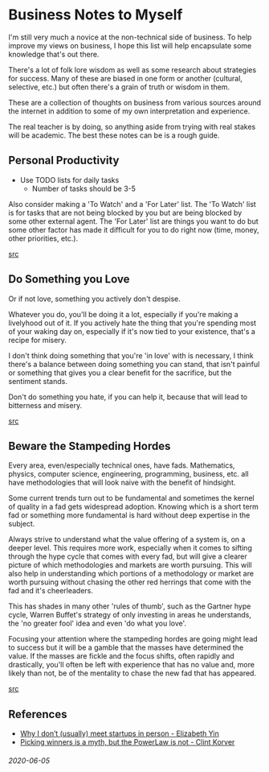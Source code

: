 Business Notes to Myself
===

I'm still very much a novice at the non-technical side of business.
To help improve my views on business, I hope this list will help
encapsulate some knowledge that's out there.

There's a lot of folk lore wisdom as well as some research about strategies
for success.
Many of these are biased in one form or another (cultural, selective, etc.) but
often there's a grain of truth or wisdom in them.

These are a collection of thoughts on business from various sources around
the internet in addition to some of my own interpretation and experience.

The real teacher is by doing, so anything aside from trying with real stakes
will be academic.
The best these notes can be is a rough guide.

Personal Productivity
---

* Use TODO lists for daily tasks
  - Number of tasks should be 3-5

Also consider making a 'To Watch' and a 'For Later' list.
The 'To Watch' list is for  tasks that are not being blocked by
you but are being blocked by some other external agent.
The 'For Later' list are things you want to do but some other factor
has made it difficult for you to do right now (time, money, other priorities, etc.).

[src](https://pmarchive.com/guide_to_personal_productivity.html)

Do Something you Love
---

Or if not love, something you actively don't despise.

Whatever you do, you'll be doing it a lot, especially if you're making a livelyhood out of it.
If you actively hate the thing that you're spending most of your waking day on, especially
if it's now tied to your existence, that's a recipe for misery.

I don't think doing something that you're 'in love' with is necessary, I think there's a balance
between doing something you can stand, that isn't painful or something that gives you a clear benefit
for the sacrifice, but the sentiment stands.

Don't do something you hate, if you can help it, because that will lead to bitterness and misery.

[src](https://pmarchive.com/guide_to_personal_productivity.html)

Beware the Stampeding Hordes
---

Every area, even/especially technical ones, have fads.
Mathematics, physics, computer science, engineering, programming, business, etc.
all have methodologies that will look naive with the benefit of hindsight.

Some current trends turn out to be fundamental and sometimes the kernel of quality
in a fad gets widespread adoption.
Knowing which is a short term fad or something more fundamental is hard without deep
expertise in the subject.

Always strive to understand what the value offering of a system is, on a deeper level.
This requires more work, especially when it comes to sifting through the hype cycle
that comes with every fad, but will give a clearer picture of which methodologies and
markets are worth pursuing.
This will also help in understanding which portions of a methodology or market are worth
pursuing without chasing the other red herrings that come with the fad and it's cheerleaders.

This has shades in many other 'rules of thumb', such as the Gartner hype cycle, Warren Buffet's strategy
of only investing in areas he understands, the 'no greater fool' idea and even 'do what you love'.

Focusing your attention where the stampeding hordes are going might lead to success but it will
be a gamble that the masses have determined the value.
If the masses are fickle and the focus shifts, often rapidly and drastically, you'll often be left
with experience that has no value and, more likely than not, be of the mentality to chase the new
fad that has appeared.

[src](https://pmarchive.com/guide_to_career_planning_part3.html)


References
---

* [Why I don’t (usually) meet startups in person - Elizabeth Yin](https://elizabethyin.com/2019/03/08/why-i-dont-usually-meet-startups-in-person/)
* [Picking winners is a myth, but the PowerLaw is not - Clint Korver](https://medium.com/ulu-ventures/successful-vcs-need-at-least-one-outlier-to-have-a-well-performing-fund-c122c799dfb3)

###### 2020-06-05
